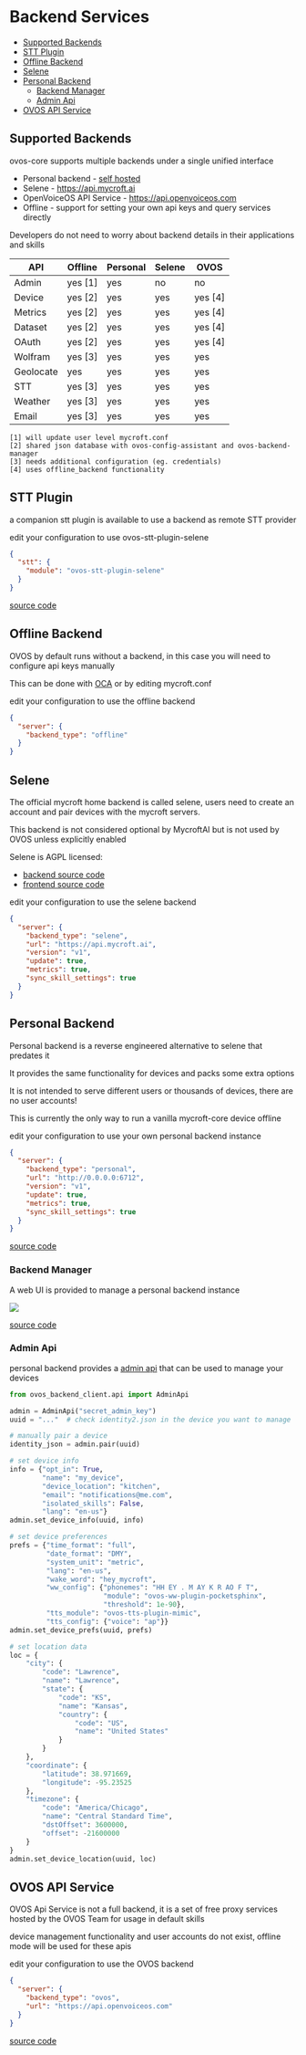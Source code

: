 # Backend Services

* [Supported Backends](#supported-backends)
* [STT Plugin](#stt-plugin)
* [Offline Backend](#offline.backend)
* [Selene](#selene)
* [Personal Backend](#personal-backend)
    + [Backend Manager](#backend-manager)
    + [Admin Api](#admin-api)
* [OVOS API Service](#ovos-api-service)

## Supported Backends

ovos-core supports multiple backends under a single unified interface

- Personal backend - [self hosted](https://github.com/OpenVoiceOS/OVOS-local-backend)
- Selene - https://api.mycroft.ai
- OpenVoiceOS API Service - https://api.openvoiceos.com
- Offline - support for setting your own api keys and query services directly

Developers do not need to worry about backend details in their applications and skills

| API       | Offline | Personal | Selene | OVOS    | 
|-----------|---------|----------|--------|---------|
| Admin     | yes [1] | yes      | no     | no      | 
| Device    | yes [2] | yes      | yes    | yes [4] | 
| Metrics   | yes [2] | yes      | yes    | yes [4] | 
| Dataset   | yes [2] | yes      | yes    | yes [4] | 
| OAuth     | yes [2] | yes      | yes    | yes [4] |
| Wolfram   | yes [3] | yes      | yes    | yes     | 
| Geolocate | yes     | yes      | yes    | yes     |
| STT       | yes [3] | yes      | yes    | yes     | 
| Weather   | yes [3] | yes      | yes    | yes     | 
| Email     | yes [3] | yes      | yes    | yes     |

    [1] will update user level mycroft.conf
    [2] shared json database with ovos-config-assistant and ovos-backend-manager
    [3] needs additional configuration (eg. credentials)
    [4] uses offline_backend functionality

## STT Plugin

a companion stt plugin is available to use a backend as remote STT provider

edit your configuration to use ovos-stt-plugin-selene

```json
{
  "stt": {
    "module": "ovos-stt-plugin-selene"
  }
}
```

[source code](https://github.com/OpenVoiceOS/ovos-stt-plugin-selene)

## Offline Backend

OVOS by default runs without a backend, in this case you will need to configure api keys manually

This can be done with [OCA](https://github.com/OpenVoiceOS/ovos-config-assistant) or by editing mycroft.conf

edit your configuration to use the offline backend

```json
{
  "server": {
    "backend_type": "offline"
  }
}
```

## Selene

The official mycroft home backend is called selene, users need to create an account and pair devices with the mycroft
servers.

This backend is not considered optional by MycroftAI but is not used by OVOS unless explicitly enabled

Selene is AGPL licensed:
- [backend source code](https://github.com/MycroftAI/selene-backend)
- [frontend source code](https://github.com/MycroftAI/selene-ui)

edit your configuration to use the selene backend

```json
{
  "server": {
    "backend_type": "selene",
    "url": "https://api.mycroft.ai",
    "version": "v1",
    "update": true,
    "metrics": true,
    "sync_skill_settings": true
  }
}
```

## Personal Backend

Personal backend is a reverse engineered alternative to selene that predates it

It provides the same functionality for devices and packs some extra options

It is not intended to serve different users or thousands of devices, there are no user accounts!

This is currently the only way to run a vanilla mycroft-core device offline

edit your configuration to use your own personal backend instance

```json
{
  "server": {
    "backend_type": "personal",
    "url": "http://0.0.0.0:6712",
    "version": "v1",
    "update": true,
    "metrics": true,
    "sync_skill_settings": true
  }
}
```

[source code](https://github.com/OpenVoiceOS/ovos-personal-backend)

### Backend Manager

A web UI is provided to manage a personal backend instance

![](https://github.com/OpenVoiceOS/ovos-backend-manager/raw/dev/screenshots/demo.gif)

[source code](https://github.com/OpenVoiceOS/ovos-backend-manager)

### Admin Api

personal backend provides a [admin api](https://github.com/OpenVoiceOS/OVOS-local-backend#admin-api) that can be used to
manage your devices

```python
from ovos_backend_client.api import AdminApi

admin = AdminApi("secret_admin_key")
uuid = "..."  # check identity2.json in the device you want to manage

# manually pair a device
identity_json = admin.pair(uuid)

# set device info
info = {"opt_in": True,
        "name": "my_device",
        "device_location": "kitchen",
        "email": "notifications@me.com",
        "isolated_skills": False,
        "lang": "en-us"}
admin.set_device_info(uuid, info)

# set device preferences
prefs = {"time_format": "full",
         "date_format": "DMY",
         "system_unit": "metric",
         "lang": "en-us",
         "wake_word": "hey_mycroft",
         "ww_config": {"phonemes": "HH EY . M AY K R AO F T",
                       "module": "ovos-ww-plugin-pocketsphinx",
                       "threshold": 1e-90},
         "tts_module": "ovos-tts-plugin-mimic",
         "tts_config": {"voice": "ap"}}
admin.set_device_prefs(uuid, prefs)

# set location data
loc = {
    "city": {
        "code": "Lawrence",
        "name": "Lawrence",
        "state": {
            "code": "KS",
            "name": "Kansas",
            "country": {
                "code": "US",
                "name": "United States"
            }
        }
    },
    "coordinate": {
        "latitude": 38.971669,
        "longitude": -95.23525
    },
    "timezone": {
        "code": "America/Chicago",
        "name": "Central Standard Time",
        "dstOffset": 3600000,
        "offset": -21600000
    }
}
admin.set_device_location(uuid, loc)
```

## OVOS API Service

OVOS Api Service is not a full backend, it is a set of free proxy services hosted by the OVOS Team for usage in default
skills

device management functionality and user accounts do not exist, offline mode will be used for these apis

edit your configuration to use the OVOS backend

```json
{
  "server": {
    "backend_type": "ovos",
    "url": "https://api.openvoiceos.com"
  }
}
```

[source code](https://github.com/OpenVoiceOS/ovos_api_service)
